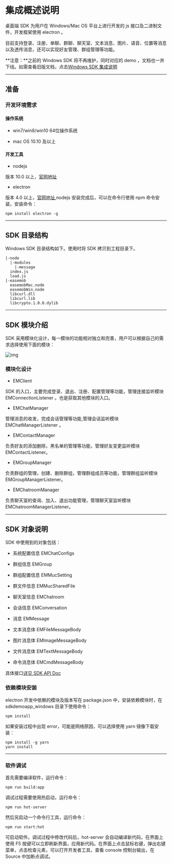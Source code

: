 # 集成概述说明

桌面端 SDK 为用户在 Windows/Mac OS 平台上进行开发的 js 接口及二进制文件，开发框架使用 electron 。

目前支持登录、注册、单聊、群聊、聊天室、文本消息、图片、语音、位置等消息以及透传消息，还可以实现好友管理、群组管理等功能。

**注意：**之前的 Windows SDK 将不再维护，同时对应的 demo ，文档也一并下线。如需查看旧版文档，点击[Windows SDK 集成说明](https://docs-im.easemob.com/im/windows/intro/integration)

------

## 准备

### 开发环境需求

#### 操作系统

- win7/win8/win10 64位操作系统

- mac OS 10.10 及以上

#### 开发工具

- nodejs

版本 10.0 以上，[官网地址](http://nodejs.cn/)

- electron

版本 4.0 以上，[官网地址](https://electronjs.org/),nodejs 安装完成后，可以在命令行使用 npm 命令安装，安装命令：

```
npm install electron -g
```

------

## SDK 目录结构

Windows SDK 目录结构如下。使用时将 SDK 拷贝到工程目录下。

```
|-node
  |-modules
    |-message
  index.js
  load.js
|-easemob
  easemobMac.node
  easemobWin.node
  libcurl.dll
  libcurl.lib
  libcrypto.1.0.0.dylib
```

------

## SDK 模块介绍

SDK 采用模块化设计，每一模块的功能相对独立和完善，用户可以根据自己的需求选择使用下面的模块：

![img](https://docs-im.easemob.com/_media/im/windows/intro/sdk%E6%A8%A1%E5%9D%97.png)

### 模块化设计

- EMClient

SDK 的入口，主要完成登录、退出、注册、配置管理等功能，管理连接监听模块 EMConnectionListener 。也是获取其他模块的入口。

- EMChatManager

管理消息的收发，完成会话管理等功能,管理会话监听模块 EMChatManagerListener 。

- EMContactManager

负责好友的添加删除，黑名单的管理等功能，管理好友变更监听模块 EMContactListener。

- EMGroupManager

负责群组的管理，创建、删除群组，管理群组成员等功能，管理群组监听模块 EMGroupManagerListener。

- EMChatroomManager

负责聊天室的查询、加入、退出功能管理，管理聊天室监听模块 EMChatroomManagerListener。

------

## SDK 对象说明

SDK 中使用到的对象包括：

- 系统配置信息 EMChatConfigs

- 群组信息 EMGroup

- 群组配置信息 EMMucSetting

- 群文件信息 EMMucSharedFile

- 聊天室信息 EMChatroom

- 会话信息 EMConversation

- 消息 EMMessage

- 文本消息体 EMFileMessageBody

- 图片消息体 EMImageMessageBody

- 文件消息体 EMTextMessageBody

- 命令消息体 EMCmdMessageBody

具体接口[详见 SDK API Doc](https://downloads.easemob.com/doc/desktop/apidoc/index.html)

### 依赖模块安装

electron 开发中依赖的模块及版本写在 package.json 中，安装依赖模块时，在 sdkdemoapp_windows 目录下使用命令：

```
npm install
```

如果安装过程中出现 error，可能是网络原因，可以选择使用 yarn 镜像下载安装：

```
npm install -g yarn
yarn install
```

------

### 软件调试

首先需要编译软件，运行命令：

```
npm run build:app
```

调试过程需要使用热启动，运行命令：

```
npm run hot-server
```

然后另启动一个命令行工具，运行命令：

```
npm run start:hot
```

可启动软件。调试过程中修改代码后，hot-server 会自动编译新代码，在界面上使用 F5 按键可以立即刷新界面，应用新代码。在界面上点击鼠标右键，弹出右键菜单，点击检查元素，可以打开开发者工具，查看 console 控制台输出，在 Source 中加断点调试。